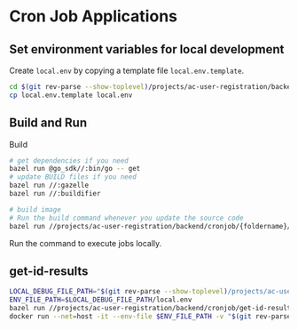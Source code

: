 # Cron Job Applications

## Set environment variables for local development

Create `local.env` by copying a template file `local.env.template`.

```bash
cd $(git rev-parse --show-toplevel)/projects/ac-user-registration/backend/.local_debug/cronjob
cp local.env.template local.env
```

## Build and Run

Build

```bash
# get dependencies if you need
bazel run @go_sdk//:bin/go -- get
# update BUILD files if you need
bazel run //:gazelle 
bazel run //:buildifier 

# build image
# Run the build command whenever you update the source code
bazel run //projects/ac-user-registration/backend/cronjob/{foldername}/internal/cmd:image.load
```

Run the command to execute jobs locally.

## get-id-results

```bash
LOCAL_DEBUG_FILE_PATH="$(git rev-parse --show-toplevel)/projects/ac-user-registration/backend/.local_debug/cronjob"
ENV_FILE_PATH=$LOCAL_DEBUG_FILE_PATH/local.env
bazel run //projects/ac-user-registration/backend/cronjob/get-id-results/internal/cmd:image.load
docker run --net=host -it --env-file $ENV_FILE_PATH -v "$(git rev-parse --show-toplevel)"/projects/ac-user-registration/backend/.local_debug/cronjob/secrets:/vault/secrets projects/ac-user-registration/backend/cronjob/get-id-results/internal/cmd:image
```
